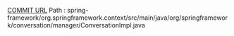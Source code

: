 [COMMIT URL](https://github.com/spring-projects/spring-framework/commit/19daba5bdac433b82374dfde06e6a1141fca18b3)
Path : spring-framework/org.springframework.context/src/main/java/org/springframework/conversation/manager/ConversationImpl.java